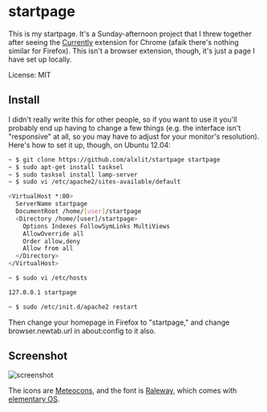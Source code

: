 
# startpage

This is my startpage. It's a Sunday-afternoon project that I threw together
after seeing the [Currently]() extension for Chrome (afaik there's nothing
similar for Firefox). This isn't a browser extension, though, it's just a page
I have set up locally.

License: MIT

## Install

I didn't really write this for other people, so if you want to use it you'll
probably end up having to change a few things (e.g. the interface isn't
"responsive" at all, so you may have to adjust for your monitor's resolution).
Here's how to set it up, though, on Ubuntu 12.04:

```sh
~ $ git clone https://github.com/alxlit/startpage startpage
~ $ sudo apt-get install tasksel
~ $ sudo tasksel install lamp-server
~ $ sudo vi /etc/apache2/sites-available/default

<VirtualHost *:80>
  ServerName startpage
  DocumentRoot /home/[user]/startpage
  <Directory /home/[user]/startpage>
    Options Indexes FollowSymLinks MultiViews
    AllowOverride all
    Order allow,deny
    Allow from all
  </Directory>
</VirtualHost>

~ $ sudo vi /etc/hosts

127.0.0.1 startpage

~ $ sudo /etc/init.d/apache2 restart
```

Then change your homepage in Firefox to "startpage," and change
browser.newtab.url in about:config to it also.

## Screenshot

![screenshot](https://raw.github.com/alxlit/startpage/master/screenshots/1.png)

The icons are [Meteocons](), and the font is [Raleway](), which comes with
[elementary OS]().

[Currently]: https://chrome.google.com/webstore/detail/currently/ojhmphdkpgbibohbnpbfiefkgieacjmh?hl=en
[elementary OS]: http://elementaryos.org/
[Meteocons]: http://www.alessioatzeni.com/meteocons/
[Raleway]: http://www.theleagueofmoveabletype.com/raleway

